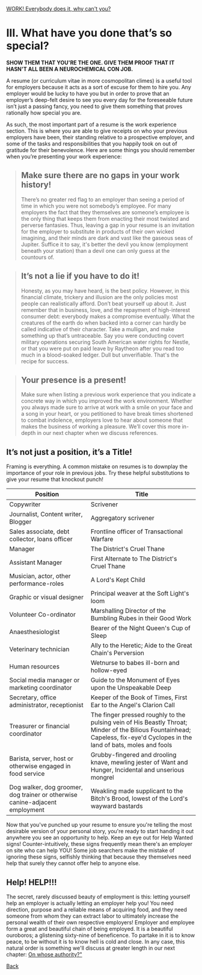 [WORK! Everybody does it, why can't you?](../WEDIWCY/wediwcy.md)
# III. What have you done that’s so special?

**SHOW THEM THAT YOU'RE THE ONE. GIVE THEM PROOF THAT IT HASN'T ALL BEEN A NEUROCHEMICAL CON JOB.**

A resume (or curriculum vitae in more cosmopolitan climes) is a useful tool for employers because it acts as a sort of excuse for them to hire you. Any employer would be lucky to have you but in order to prove that an employer’s deep-felt desire to see you every day for the foreseeable future isn’t just a passing fancy, you need to give them something that proves rationally how special you are.

As such, the most important part of a resume is the work experience section. This is where you are able to give receipts on who your previous employers have been, their standing relative to a prospective employer, and some of the tasks and responsibilities that you happily took on out of gratitude for their benevolence. Here are some things you should remember when you’re presenting your work experience:

>## Make sure there are no gaps in your work history!
>There’s no greater red flag to an employer than seeing a period of time in which you were not somebody’s employee. For many employers the fact that they themselves are someone’s employee is the only thing that keeps them from enacting their most twisted and perverse fantasies. Thus, leaving a gap in your resume is an invitation for the employer to substitute in products of their own wicked imagining, and their minds are dark and vast like the gaseous seas of Jupiter. Suffice it to say, it's better the devil you know (employment beneath your station) than a devil one can only guess at the countours of.

>## It’s not a lie if you have to do it!
>Honesty, as you may have heard, is the best policy. However, in this financial climate, trickery and illusion are the only policies most people can realistically afford. Don’t beat yourself up about it. Just remember that in business, love, and the repayment of high-interest consumer debt: everybody makes a compromise eventually. What the creatures of the earth do when backed into a corner can hardly be called indicative of their character. Take a mulligan, and make something up that’s untraceable. Say you were conducting covert military operations securing South American water rights for Nestle, or that you were put on paid leave by Raytheon after you read too much in a blood-soaked ledger. Dull but unverifiable. That's the recipe for success.

>## Your presence is a present!
>Make sure when listing a previous work experience that you indicate a concrete way in which you improved the work environment. Whether you always made sure to arrive at work with a smile on your face and a song in your heart, or you petitioned to have break times shortened to combat indolence, employers love to hear about someone that makes the business of working a pleasure. We’ll cover this more in-depth in our next chapter when we discuss references.

## It’s not just a position, it’s a Title!

Framing is everything. A common mistake on resumes is to downplay the importance of your role in previous jobs. Try these helpful substitutions to give your resume that knockout punch!

| Position | Title |
|----| --- |
| Copywriter | Scrivener |
| Journalist, Content writer, Blogger | Aggregatory scrivener |
| Sales associate, debt collector, loans officer | Frontline officer of Transactional Warfare |
| Manager | The District's Cruel Thane |
| Assistant Manager | First Alternate to The District's Cruel Thane |
| Musician, actor, other performance-roles | A Lord's Kept Child |
| Graphic or visual designer | Principal weaver at the Soft Light's loom |
| Volunteer Co-ordinator | Marshalling Director of the Bumbling Rubes in their Good Work |
| Anaesthesiologist | Bearer of the Night Queen's Cup of Sleep |
| Veterinary technician | Ally to the Heretic; Aide to the Great Chain's Perversion |
| Human resources | Wetnurse to babes ill-born and hollow-eyed  |
| Social media manager or marketing coordinator | Guide to the Monument of Eyes upon the Unspeakable Deep |
| Secretary, office administrator, receptionist | Keeper of the Book of Times, First Ear to the Angel's Clarion Call |
| Treasurer or financial coordinator | The finger pressed roughly to the pulsing vein of His Beastly Throat; Minder of the Bilious Fountainhead; Capeless, fix-eye'd Cyclopes in the land of bats, moles and fools  |
| Barista, server, host or otherwise engaged in food service | Grubby-fingered and drooling knave, mewling jester of Want and Hunger, Incidental and unserious mongrel |
| Dog walker, dog groomer, dog trainer or otherwise canine-adjacent employment | Weakling made supplicant to the Bitch's Brood, lowest of the Lord's wayward bastards |

Now that you've punched up your resume to ensure you're telling the most desirable version of your personal story, you're ready to start handing it out anywhere you see an opportunity to help. Keep an eye out for Help Wanted signs! Counter-intuitively, these signs frequently mean there's an employer on site who can help YOU! Some job searchers make the mistake of ignoring these signs, selfishly thinking that because they themselves need help that surely they cannot offer help to anyone else.

## Help! HELP!!!
The secret, rarely discussed beauty of employment is this: letting yourself help an employer is actually letting an employer help you! You need direction, purpose and a reliable means of acquiring food, and they need someone from whom they can extract labor to ultimately increase the personal wealth of their own respective employers! Employer and employee form a great and beautiful chain of being employed. It is a beautiful ouroboros; a glistening sixty-nine of beneficence. To partake in it is to know peace, to be without it is to know hell is cold and close. In any case, this natural order is something we'll discuss at greater length in our next chapter: [On whose authority?"](../WEDIWCY/IV.md)

[Back](../WEDIWCY/wediwcy.md)